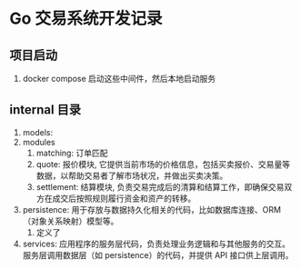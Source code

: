 # Go 交易系统开发记录

## 项目启动
1. docker compose 启动这些中间件，然后本地启动服务


## internal 目录
1. models: 
2. modules
   1. matching: 订单匹配
   2. quote: 报价模块, 它提供当前市场的价格信息，包括买卖报价、交易量等数据，以帮助交易者了解市场状况，并做出买卖决策。
   3. settlement:  结算模块, 负责交易完成后的清算和结算工作，即确保交易双方在成交后按照规则履行资金和资产的转移。
3. persistence: 用于存放与数据持久化相关的代码，比如数据库连接、ORM（对象关系映射）模型等。
   1. 定义了
4. services: 应用程序的服务层代码，负责处理业务逻辑和与其他服务的交互。服务层调用数据层（如 persistence）的代码，并提供 API 接口供上层调用。